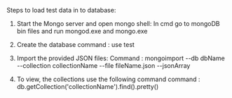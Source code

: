 Steps to load test data in to database:

1) Start the Mongo server and open mongo shell:
In cmd go to mongoDB bin files and run mongod.exe and mongo.exe

2) Create the database
command : use test

3) Import the provided JSON files:
Command : mongoimport --db dbName --collection collectionName --file fileName.json --jsonArray

4) To view, the collections use the following command 
command : db.getCollection('collectionName').find().pretty()